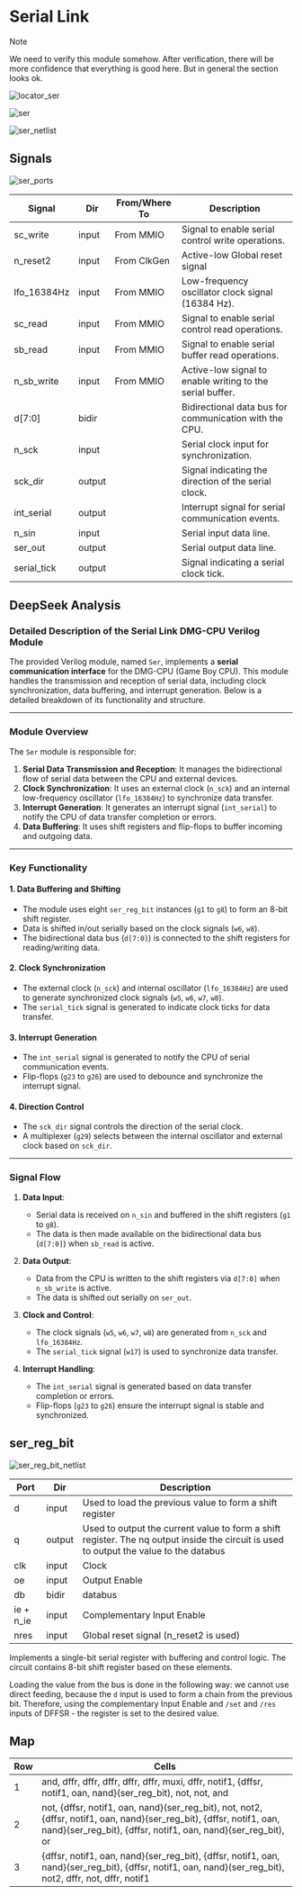# Serial Link

> [!NOTE]
> We need to verify this module somehow. After verification, there will be more confidence that everything is good here. But in general the section looks ok.

![locator_ser](/imgstore/soc/locator_ser.jpg)

![ser](/imgstore/soc/ser.jpg)

![ser_netlist](/imgstore/soc/ser_netlist.png)

## Signals

![ser_ports](/imgstore/soc/ser_ports.png)

|Signal|Dir|From/Where To|Description|
|---|---|---|---|
|sc_write|input|From MMIO|Signal to enable serial control write operations. |
|n_reset2|input|From ClkGen|Active-low Global reset signal|
|lfo_16384Hz|input|From MMIO|Low-frequency oscillator clock signal (16384 Hz). |
|sc_read|input|From MMIO|Signal to enable serial control read operations. |
|sb_read|input|From MMIO|Signal to enable serial buffer read operations. |
|n_sb_write|input|From MMIO|Active-low signal to enable writing to the serial buffer. |
|d\[7:0\]|bidir| |Bidirectional data bus for communication with the CPU. |
|n_sck|input| |Serial clock input for synchronization. |
|sck_dir|output| |Signal indicating the direction of the serial clock. |
|int_serial|output| |Interrupt signal for serial communication events. |
|n_sin|input| |Serial input data line. |
|ser_out|output| |Serial output data line. |
|serial_tick|output| |Signal indicating a serial clock tick. |

## DeepSeek Analysis

### Detailed Description of the Serial Link DMG-CPU Verilog Module

The provided Verilog module, named `Ser`, implements a **serial communication interface** for the DMG-CPU (Game Boy CPU). This module handles the transmission and reception of serial data, including clock synchronization, data buffering, and interrupt generation. Below is a detailed breakdown of its functionality and structure.

---

### **Module Overview**
The `Ser` module is responsible for:
1. **Serial Data Transmission and Reception**: It manages the bidirectional flow of serial data between the CPU and external devices.
2. **Clock Synchronization**: It uses an external clock (`n_sck`) and an internal low-frequency oscillator (`lfo_16384Hz`) to synchronize data transfer.
3. **Interrupt Generation**: It generates an interrupt signal (`int_serial`) to notify the CPU of data transfer completion or errors.
4. **Data Buffering**: It uses shift registers and flip-flops to buffer incoming and outgoing data.

---

### **Key Functionality**

#### **1. Data Buffering and Shifting**
- The module uses eight `ser_reg_bit` instances (`g1` to `g8`) to form an 8-bit shift register.
- Data is shifted in/out serially based on the clock signals (`w6`, `w8`).
- The bidirectional data bus (`d[7:0]`) is connected to the shift registers for reading/writing data.

#### **2. Clock Synchronization**
- The external clock (`n_sck`) and internal oscillator (`lfo_16384Hz`) are used to generate synchronized clock signals (`w5`, `w6`, `w7`, `w8`).
- The `serial_tick` signal is generated to indicate clock ticks for data transfer.

#### **3. Interrupt Generation**
- The `int_serial` signal is generated to notify the CPU of serial communication events.
- Flip-flops (`g23` to `g26`) are used to debounce and synchronize the interrupt signal.

#### **4. Direction Control**
- The `sck_dir` signal controls the direction of the serial clock.
- A multiplexer (`g29`) selects between the internal oscillator and external clock based on `sck_dir`.

---

### **Signal Flow**
1. **Data Input**:
   - Serial data is received on `n_sin` and buffered in the shift registers (`g1` to `g8`).
   - The data is then made available on the bidirectional data bus (`d[7:0]`) when `sb_read` is active.

2. **Data Output**:
   - Data from the CPU is written to the shift registers via `d[7:0]` when `n_sb_write` is active.
   - The data is shifted out serially on `ser_out`.

3. **Clock and Control**:
   - The clock signals (`w5`, `w6`, `w7`, `w8`) are generated from `n_sck` and `lfo_16384Hz`.
   - The `serial_tick` signal (`w17`) is used to synchronize data transfer.

4. **Interrupt Handling**:
   - The `int_serial` signal is generated based on data transfer completion or errors.
   - Flip-flops (`g23` to `g26`) ensure the interrupt signal is stable and synchronized.

## ser_reg_bit

![ser_reg_bit_netlist](/imgstore/soc/ser_reg_bit_netlist.png)

|Port|Dir|Description|
|---|---|---|
|d|input|Used to load the previous value to form a shift register|
|q|output|Used to output the current value to form a shift register. The nq output inside the circuit is used to output the value to the databus|
|clk|input|Clock|
|oe|input|Output Enable|
|db|bidir|databus|
|ie + n_ie|input|Complementary Input Enable|
|nres|input|Global reset signal (n_reset2 is used)|

Implements a single-bit serial register with buffering and control logic. The circuit contains 8-bit shift register based on these elements.

Loading the value from the bus is done in the following way: we cannot use direct feeding, because the `d` input is used to form a chain from the previous bit. Therefore, using the complementary Input Enable and `/set` and `/res` inputs of DFFSR - the register is set to the desired value.

## Map

|Row|Cells|
|---|---|
|1|and, dffr, dffr, dffr, dffr, dffr, muxi, dffr, notif1, {dffsr, notif1, oan, nand}(ser_reg_bit), not, not, and|
|2|not, {dffsr, notif1, oan, nand}(ser_reg_bit), not, not2, {dffsr, notif1, oan, nand}(ser_reg_bit), {dffsr, notif1, oan, nand}(ser_reg_bit), {dffsr, notif1, oan, nand}(ser_reg_bit), or|
|3|{dffsr, notif1, oan, nand}(ser_reg_bit), {dffsr, notif1, oan, nand}(ser_reg_bit), {dffsr, notif1, oan, nand}(ser_reg_bit), not2, dffr, not, dffr, notif1|